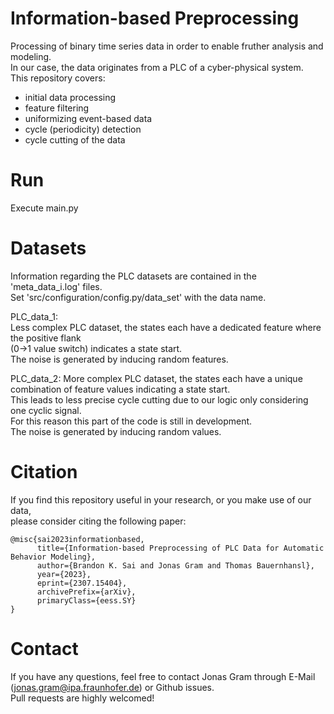 # Information-based Preprocessing
Processing of binary time series data in order to enable fruther analysis and modeling.  
In our case, the data originates from a PLC of a cyber-physical system.  
This repository covers:
 - initial data processing
 - feature filtering
 - uniformizing event-based data
 - cycle (periodicity) detection
 - cycle cutting of the data

# Run
Execute main.py

# Datasets
Information regarding the PLC datasets are contained in the 'meta_data_i.log' files.  
Set 'src/configuration/config.py/data_set' with the data name.  
  
PLC_data_1:  
Less complex PLC dataset, the states each have a dedicated feature where the positive flank  
(0->1 value switch) indicates a state start.  
The noise is generated by inducing random features.  
  
PLC_data_2:
More complex PLC dataset, the states each have a unique combination of feature values indicating a state start.  
This leads to less precise cycle cutting due to our logic only considering one cyclic signal.  
For this reason this part of the code is still in development.  
The noise is generated by inducing random values.  

# Citation
If you find this repository useful in your research, or you make use of our data,  
please consider citing the following paper:  
```
@misc{sai2023informationbased,
      title={Information-based Preprocessing of PLC Data for Automatic Behavior Modeling}, 
      author={Brandon K. Sai and Jonas Gram and Thomas Bauernhansl},
      year={2023},
      eprint={2307.15404},
      archivePrefix={arXiv},
      primaryClass={eess.SY}
}
```

# Contact
If you have any questions, feel free to contact Jonas Gram through E-Mail (jonas.gram@ipa.fraunhofer.de)
or Github issues.  
Pull requests are highly welcomed!  